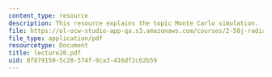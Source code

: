 ```yaml
---
content_type: resource
description: This resource explains the topic Monte Carlo simulation.
file: https://ol-ocw-studio-app-qa.s3.amazonaws.com/courses/2-58j-radiative-transfer-spring-2006/8f8791505c28574f9ca3416df2c62b59_lecture20.pdf
file_type: application/pdf
resourcetype: Document
title: lecture20.pdf
uid: 8f879150-5c28-574f-9ca3-416df2c62b59
---
```

